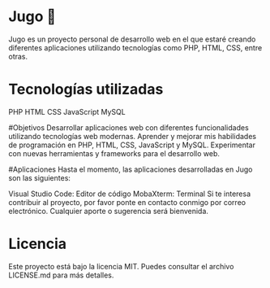 # Jugo 🧃
Jugo es un proyecto personal de desarrollo web en el que estaré creando diferentes aplicaciones utilizando tecnologías como PHP, HTML, CSS, entre otras.

# Tecnologías utilizadas
PHP
HTML
CSS
JavaScript
MySQL

#Objetivos
Desarrollar aplicaciones web con diferentes funcionalidades utilizando tecnologías web modernas.
Aprender y mejorar mis habilidades de programación en PHP, HTML, CSS, JavaScript y MySQL.
Experimentar con nuevas herramientas y frameworks para el desarrollo web.

#Aplicaciones
Hasta el momento, las aplicaciones desarrolladas en Jugo son las siguientes:

Visual Studio Code: Editor de código
MobaXterm: Terminal
Si te interesa contribuir al proyecto, por favor ponte en contacto conmigo por correo electrónico. Cualquier aporte o sugerencia será bienvenida.

# Licencia
Este proyecto está bajo la licencia MIT. Puedes consultar el archivo LICENSE.md para más detalles.
